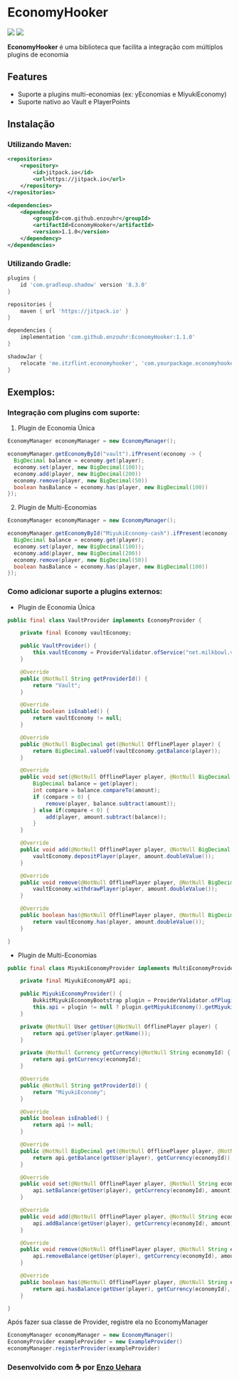 # EconomyHooker

[![](https://jitpack.io/v/enzouhr/EconomyHooker.svg)](https://jitpack.io/#enzouhr/EconomyHooker)
[![](https://img.shields.io/discord/1186878333045186600.svg?colorB=5865f2&label=Discord&logo=discord&logoColor=white)](https://discord.gg/PH94WbJ6ug)

**EconomyHooker** é uma biblioteca que facilita a integração com múltiplos plugins de economia

## Features

* Suporte a plugins multi-economias (ex: yEconomias e MiyukiEconomy)
* Suporte nativo ao Vault e PlayerPoints

## Instalação

### Utilizando Maven:
```xml
<repositories>
    <repository>
        <id>jitpack.io</id>
        <url>https://jitpack.io</url>
    </repository>
</repositories>

<dependencies>
    <dependency>
        <groupId>com.github.enzouhr</groupId>
        <artifactId>EconomyHooker</artifactId>
        <version>1.1.0</version>
    </dependency>
</dependencies>
```

### Utilizando Gradle:

```groovy
plugins {
    id 'com.gradleup.shadow' version '8.3.0'
}

repositories {
    maven { url 'https://jitpack.io' }
}

dependencies {
    implementation 'com.github.enzouhr:EconomyHooker:1.1.0'
}

shadowJar {
    relocate 'me.itzflint.economyhooker', 'com.yourpackage.economyhooker'
}
```

## Exemplos:

### Integração com plugins com suporte:

1. Plugin de Economia Única
```java
EconomyManager economyManager = new EconomyManager();

economyManager.getEconomyById("vault").ifPresent(economy -> {
  BigDecimal balance = economy.get(player); 
  economy.set(player, new BigDecimal(100));
  economy.add(player, new BigDecimal(200))
  economy.remove(player, new BigDecimal(50))
  boolean hasBalance = economy.has(player, new BigDecimal(100))
});
```

2. Plugin de Multi-Economias
```java
EconomyManager economyManager = new EconomyManager();

economyManager.getEconomyById("MiyukiEconomy-cash").ifPresent(economy -> {
  BigDecimal balance = economy.get(player); 
  economy.set(player, new BigDecimal(100));
  economy.add(player, new BigDecimal(200))
  economy.remove(player, new BigDecimal(50))
  boolean hasBalance = economy.has(player, new BigDecimal(100))
});
```

### Como adicionar suporte a plugins externos:
* Plugin de Economia Única
```java
public final class VaultProvider implements EconomyProvider {

    private final Economy vaultEconomy;

    public VaultProvider() {
        this.vaultEconomy = ProviderValidator.ofService("net.milkbowl.vault.economy.Economy"); 
    }

    @Override
    public @NotNull String getProviderId() {
        return "Vault";
    }

    @Override
    public boolean isEnabled() {
        return vaultEconomy != null;
    }

    @Override
    public @NotNull BigDecimal get(@NotNull OfflinePlayer player) {
        return BigDecimal.valueOf(vaultEconomy.getBalance(player));
    }

    @Override
    public void set(@NotNull OfflinePlayer player, @NotNull BigDecimal amount) {
        BigDecimal balance = get(player);
        int compare = balance.compareTo(amount);
        if (compare > 0) {
            remove(player, balance.subtract(amount));
        } else if(compare < 0) {
            add(player, amount.subtract(balance));
        }
    }

    @Override
    public void add(@NotNull OfflinePlayer player, @NotNull BigDecimal amount) {
        vaultEconomy.depositPlayer(player, amount.doubleValue());
    }

    @Override
    public void remove(@NotNull OfflinePlayer player, @NotNull BigDecimal amount) {
        vaultEconomy.withdrawPlayer(player, amount.doubleValue());
    }

    @Override
    public boolean has(@NotNull OfflinePlayer player, @NotNull BigDecimal amount) {
        return vaultEconomy.has(player, amount.doubleValue());
    }

}
```

* Plugin de Multi-Economias
```java
public final class MiyukiEconomyProvider implements MultiEconomyProvider {

    private final MiyukiEconomyAPI api;

    public MiyukiEconomyProvider() {
        BukkitMiyukiEconomyBootstrap plugin = ProviderValidator.ofPlugin("MiyukiEconomy", "app.miyuki.miyukieconomy.bukkit.BukkitMiyukiEconomyBootstrap");
        this.api = plugin != null ? plugin.getMiyukiEconomy().getMiyukiEconomyAPI() : null;
    }

    private @NotNull User getUser(@NotNull OfflinePlayer player) {
        return api.getUser(player.getName());
    }

    private @NotNull Currency getCurrency(@NotNull String economyId) {
        return api.getCurrency(economyId);
    }

    @Override
    public @NotNull String getProviderId() {
        return "MiyukiEconomy";
    }

    @Override
    public boolean isEnabled() {
        return api != null;
    }

    @Override
    public @NotNull BigDecimal get(@NotNull OfflinePlayer player, @NotNull String economyId) {
        return api.getBalance(getUser(player), getCurrency(economyId));
    }

    @Override
    public void set(@NotNull OfflinePlayer player, @NotNull String economyId, @NotNull BigDecimal amount) {
        api.setBalance(getUser(player), getCurrency(economyId), amount);
    }

    @Override
    public void add(@NotNull OfflinePlayer player, @NotNull String economyId, @NotNull BigDecimal amount) {
        api.addBalance(getUser(player), getCurrency(economyId), amount);
    }

    @Override
    public void remove(@NotNull OfflinePlayer player, @NotNull String economyId, @NotNull BigDecimal amount) {
        api.removeBalance(getUser(player), getCurrency(economyId), amount);
    }

    @Override
    public boolean has(@NotNull OfflinePlayer player, @NotNull String economyId, @NotNull BigDecimal amount) {
        return api.hasBalance(getUser(player), getCurrency(economyId), amount);
    }

}
```

Após fazer sua classe de Provider, registre ela no EconomyManager

```java
EconomyManager economyManager = new EconomyManager()
EconomyProvider exampleProvider = new ExampleProvider()
economyManager.registerProvider(exampleProvider)
```

### Desenvolvido com ☕ por [Enzo Uehara](https://github.com/enzouhr)
